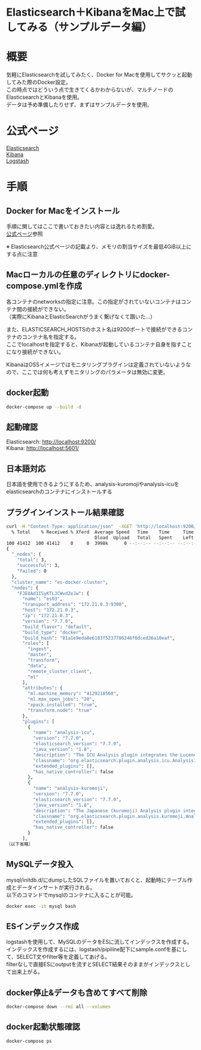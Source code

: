 # Elasticsearch＋KibanaをMac上で試してみる（サンプルデータ編）

# 概要
気軽にElasticsearchを試してみたく、Docker for Macを使用してサクッと起動してみた際のDocker設定。  
この時点ではどういう点で生きてくるかわからないが、マルチノードのElasticsearchとKibanaを使用。  
データは予め準備したりせず、まずはサンプルデータを使用。

# 公式ページ
[Elasticsearch](https://www.elastic.co/guide/en/elasticsearch/reference/current/docker.html)  
[Kibana](https://www.elastic.co/guide/en/kibana/current/docker.html)  
[Logstash](https://www.elastic.co/guide/en/logstash/current/index.html)

# 手順
## Docker for Macをインストール
手順に関してはここで書いておきたい内容とは逸れるため割愛。  
[公式ページ](https://docs.docker.com/docker-for-mac/install/)参照

※ Elasticsearch公式ページの記載より、メモリの割当サイズを最低4GiB以上にする点に注意

## Macローカルの任意のディレクトリにdocker-compose.ymlを作成

各コンテナのnetworksの指定に注意。この指定がされていないコンテナはコンテナ間の接続ができない。  
（実際にKibanaとElasticSearchがうまく繋げなくて躓いた…）

また、ELASTICSEARCH_HOSTSのホスト名は9200ポートで接続ができるコンテナのコンテナ名を指定する。  
ここでlocalhostを指定すると、Kibanaが起動しているコンテナ自身を指すことになり接続ができない。

KibanaはOSSイメージではモニタリングプラグインは定義されていないようなので、ここでは何も考えずモニタリングのパラメータは無効に変更。

## docker起動

```sh
docker-compose up --build -d
```

## 起動確認

Elasticsearch: [http://localhost:9200/](http://localhost:9200/)  
Kibana: [http://localhost:5601/](http://localhost:5601/)

## 日本語対応
日本語を使用できるようにするため、analysis-kuromojiやanalysis-icuをelasticsearchのコンテナにインストールする

## プラグインインストール結果確認

```sh
curl -H "Content-Type: application/json"  -XGET 'http://localhost:9200/_nodes/plugins' | jq
  % Total    % Received % Xferd  Average Speed   Time    Time     Time  Current
                                 Dload  Upload   Total   Spent    Left  Speed
100 41412  100 41412    0     0  3998k      0 --:--:-- --:--:-- --:--:-- 4044k
{
  "_nodes": {
    "total": 3,
    "successful": 3,
    "failed": 0
  },
  "cluster_name": "es-docker-cluster",
  "nodes": {
    "FJEOAd3ISyKTLJCWvdZeJw": {
      "name": "es03",
      "transport_address": "172.21.0.3:9300",
      "host": "172.21.0.3",
      "ip": "172.21.0.3",
      "version": "7.7.0",
      "build_flavor": "default",
      "build_type": "docker",
      "build_hash": "81a1e9eda8e6183f5237786246f6dced26a10eaf",
      "roles": [
        "ingest",
        "master",
        "transform",
        "data",
        "remote_cluster_client",
        "ml"
      ],
      "attributes": {
        "ml.machine_memory": "4129218560",
        "ml.max_open_jobs": "20",
        "xpack.installed": "true",
        "transform.node": "true"
      },
      "plugins": [
        {
          "name": "analysis-icu",
          "version": "7.7.0",
          "elasticsearch_version": "7.7.0",
          "java_version": "1.8",
          "description": "The ICU Analysis plugin integrates the Lucene ICU module into Elasticsearch, adding ICU-related analysis components.",
          "classname": "org.elasticsearch.plugin.analysis.icu.AnalysisICUPlugin",
          "extended_plugins": [],
          "has_native_controller": false
        },
        {
          "name": "analysis-kuromoji",
          "version": "7.7.0",
          "elasticsearch_version": "7.7.0",
          "java_version": "1.8",
          "description": "The Japanese (kuromoji) Analysis plugin integrates Lucene kuromoji analysis module into elasticsearch.",
          "classname": "org.elasticsearch.plugin.analysis.kuromoji.AnalysisKuromojiPlugin",
          "extended_plugins": [],
          "has_native_controller": false
        }
      ],
（以下省略）
```

## MySQLデータ投入
mysql/initdb.d/にdumpしたSQLファイルを置いておくと、起動時にテーブル作成とデータインサートが実行される。  
以下のコマンドでmysqlのコンテナに入ることが可能。

```sh
docker exec -it mysql bash
```

## ESインデックス作成
logstashを使用して、MySQLのデータをESに流してインデックスを作成する。  
インデックスを作成するには、logstash/pipiline配下にsample.confを基にして、SELECT文やfilter等を定義してあげる。  
filterなしで直接ESにoutputを流すとSELECT結果そのままがインデックスとして出来上がる。

## docker停止&データも含めてすべて削除

```sh
docker-compose down --rmi all --volumes
```

## docker起動状態確認

```sh
docker-compose ps
```